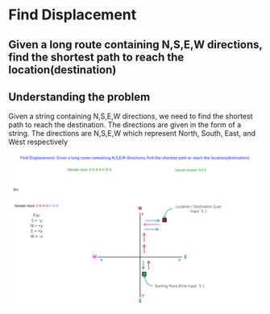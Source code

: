 # Find Displacement

## Given a long route containing N,S,E,W directions, find the shortest path to reach the location(destination)

## Understanding the problem

Given a string containing N,S,E,W directions, we need to find the shortest path to reach the destination. The directions are given in the form of a string. The directions are N,S,E,W which represent North, South, East, and West respectively

![Displacement works](https://github.com/Tayeb-Ahmed-TAS/Images/blob/02abc7c0c99892912d6def5d7dc67359a45b2788/Displacement_works.png)
